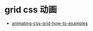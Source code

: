 # grid css 动画
- [animating-css-grid-how-to-examples](https://css-tricks.com/animating-css-grid-how-to-examples/)
